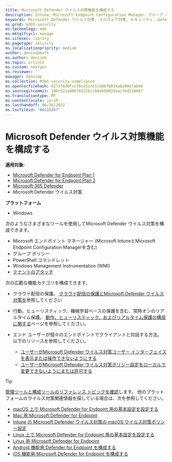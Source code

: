 ```yaml
---
title: Microsoft Defender ウイルス対策機能を構成する
description: Intune、Microsoft Endpoint Configuration Manager、グループ ポリシー、PowerShell を使用して、Microsoft Defender ウイルス対策機能を構成できます。
keywords: Microsoft Defender ウイルス対策, マルウェア対策, セキュリティ, Defender, 構成, 構成, Config Manager, Microsoft Endpoint Configuration Manager, SCCM, Intune, MDM, モバイル デバイス管理, GP, グループ ポリシー, PowerShell
ms.prod: m365-security
ms.technology: mde
ms.mktglfcycl: manage
ms.sitesec: library
ms.pagetype: security
ms.localizationpriority: medium
author: denisebmsft
ms.author: deniseb
ms.topic: article
ms.custom: nextgen
ms.reviewer: ''
manager: dansimp
ms.collection: M365-security-compliance
ms.openlocfilehash: 8271f6d0fcc58ce5a7e1ce08f6034a8a90afab48
ms.sourcegitcommit: 18bc521a88b7b521bccb0e69d02deac764218087
ms.translationtype: MT
ms.contentlocale: ja-JP
ms.lasthandoff: 06/16/2022
ms.locfileid: "66115457"
---
```

# <a name="configure-microsoft-defender-antivirus-features"></a>Microsoft Defender ウイルス対策機能を構成する


**適用対象:**

- [Microsoft Defender for Endpoint Plan 1](https://go.microsoft.com/fwlink/p/?linkid=2154037)
- [Microsoft Defender for Endpoint Plan 2](https://go.microsoft.com/fwlink/p/?linkid=2154037)
- [Microsoft 365 Defender](https://go.microsoft.com/fwlink/?linkid=2118804)
- Microsoft Defender ウイルス対策

**プラットフォーム**
- Windows

次のようなさまざまなツールを使用してMicrosoft Defender ウイルス対策を構成できます。

- Microsoft エンドポイント マネージャー (Microsoft IntuneとMicrosoft Endpoint Configuration Managerを含む)
- グループ ポリシー
- PowerShell コマンドレット
- Windows Management Instrumentation (WMI)
- [テナントのアタッチ](/mem/configmgr/tenant-attach/)

次の広範な機能カテゴリを構成できます。

- クラウド配信の保護。 [クラウド配信の保護とMicrosoft Defender ウイルス対策を](cloud-protection-microsoft-defender-antivirus.md)参照してください

- 行動、ヒューリスティック、機械学習ベースの保護を含む、常時オンのリアルタイム保護。 [動作、ヒューリスティック、およびリアルタイム保護の構成に関する](configure-protection-features-microsoft-defender-antivirus.md)ページを参照してください。

- エンド ユーザーが個々のエンドポイントでクライアントと対話する方法。 以下のリソースを参照してください。
  - [ユーザーがMicrosoft Defender ウイルス対策ユーザー インターフェイスを表示または操作できないようにする](prevent-end-user-interaction-microsoft-defender-antivirus.md)
  - [ユーザーがMicrosoft Defender ウイルス対策ポリシー設定をローカルで変更できないようにまたは許可する](configure-local-policy-overrides-microsoft-defender-antivirus.md)

> [!TIP]
> [管理ツールと構成ツールのリファレンス トピックを確認](configuration-management-reference-microsoft-defender-antivirus.md)します。
> 他のプラットフォームのウイルス対策関連情報を探している場合は、次を参照してください。
> - [macOS 上で Microsoft Defender for Endpoint 用の基本設定を設定する](mac-preferences.md)
> - [Mac 用 Microsoft Defender for Endpoint](microsoft-defender-endpoint-mac.md)
> - [Intune の Microsoft Defender ウイルス対策の macOS ウイルス対策ポリシー設定](/mem/intune/protect/antivirus-microsoft-defender-settings-macos)
> - [Linux 上で Microsoft Defender for Endpoint 用の基本設定を設定する](linux-preferences.md)
> - [Linux 用 Microsoft Defender for Endpoint](microsoft-defender-endpoint-linux.md)
> - [Android 機能用 Defender for Endpoint を構成する](android-configure.md)
> - [iOS 機能用 Microsoft Defender for Endpoint を構成する](ios-configure-features.md)
